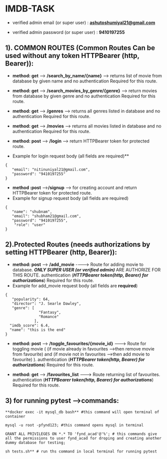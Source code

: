 # IMDB-TASK



* verified admin email (or super user) : **ashutoshumiyal21@gmail.com**

* verified admin password (or super user) : **9410197255**


## 1). COMMON ROUTES (Common Routes Can be used without any token HTTPBearer (http, Bearer)):

* **method:  get** --> **/search_by_name/{name}** --> returns list of movie from database by given name and no authentication Required for this route.

* **method:  get** --> **/search_movies_by_genre/{genre}** --> return movies from database by given genre and no authentication Required for this route.

* **method:  get** --> **/genres** --> returns all genres listed in database and no authentication Required for this route.
    
* **method: get** --> **/movies** --> returns all movies listed in database and no authentication Required for this route.
    
* **method: post** --> **/login** --> return HTTPBearer token for protected route. 
* Example for login request body (all fields are required)**
```
{
   "email": "nitinuniyal21@gmail.com",
   "password": "9410197255"
}
```
                                                      
* **method :post** -->**/signup** --> for creating account and return  HTTPBearer token for protected route.
* Example for signup request body (all fields are required)
```
{
   "name": "shubnam",
   "email": "shubham21@gmail.com",
   "password": "9410197255",
    "role": "user"
}
```
                   
    

## 2).Protected Routes (needs authorizations by setting HTTPBearer (http, Bearer)):

* **method: post** --> **/add_movie** ----> Route for adding movie to database. ***ONLY SUPER USER (or verified admin)*** ARE AUTHORIZE FOR THIS ROUTE. authentication (***HTTPBearer token(http, Bearer) for authorizations***) Required for this route.
* Example for add_movie request body (all fields are **required**) 
```
{
   "popularity": 64,
   "director": "J. Searle Dawley",
   "genre": [
               "Fantasy",
               "Romance"
             ],
  "imdb_score": 6.4,
  "name": "this is the end"
}
```
                                    
    
* **method: post** --> **/toggle_favourites/{movie_id}** ---> Route for toggling movie ( (if movie already in favourites -->then remove movie from favourite) and (if movie not in favourites -->then add movie to favourite) ). authentication (***HTTPBearer token(http, Bearer) for authorizations***) Required for this route.
     
* **method: get** --> **/favourites_list** ---> Route returning list of favourites. authentication (***HTTPBearer token(http, Bearer) for authorizations***) Required for this route.
    
    
    
    
## 3) for running pytest -->commands:
```
**docker exec -it mysql_db bash** #this command will open terminal of container 
```
```
mysql -u root -pfynd123; #this command opens mysql in terminal
```
```
GRANT ALL PRIVILEGES ON *.* TO 'fynd_acad'@'%'; # this commands give all the permissions to user fynd_acad for droping and creating another dummy database for testing;
```
```
sh tests.sh** # run ths command in local terminal for running pytest
```
    
    
    
    
    
 
    
    
    
    
    
    
